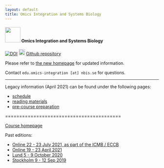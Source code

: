 ```yaml
---
layout: default
title: Omics Integration and Systems Biology
---
```


#### <img border="0" src="https://s3-us-west-2.amazonaws.com/slack-files2/avatars/2019-09-12/751389607265_d59c0d58846bb2db7123_132.jpg" width="50" height="50"> Omics Integration and Systems Biology

[![DOI](https://zenodo.org/badge/172930292.svg)](https://zenodo.org/badge/latestdoi/172930292) <img border="0" src="https://www.svgrepo.com/show/305241/github.svg" width="20" height="20"> [Github repository](https://github.com/NBISweden/workshop_omics_integration)  

Please refer to [the new homepage](https://uppsala.instructure.com/courses/52162) for updated information.

Contact `edu.omics-integration [at] nbis.se` for questions.

<hr>

Legacy information (April 2021) can be found under the following pages:
- [schedule][1]
- [reading materials][2]
- [pre-course preparation][3]


=========================================


[Course homepage](https://uppsala.instructure.com/courses/52162)

Past editions:
- [Online 22 - 23 July 2021, as part of the ICMB / ECCB][4]
- [Online 19 - 23 April 2021][3]
- [Lund 5 - 9 October 2020][2]
- [Stockholm 9 - 12 Sep 2019][1]

[4]: https://github.com/NBISweden/workshop_omicsint_ISMBECCB/
[3]: https://github.com/NBISweden/workshop_omics_integration/tree/course2104
[2]: https://github.com/NBISweden/workshop_omics_integration/tree/course2010
[1]: https://github.com/NBISweden/workshop_omics_integration/tree/c60abb4579849bb8a0acd756d1aa9e71125265ac


[1]: schedule.html
[2]: reading_materials.html
[3]: precourse.html

